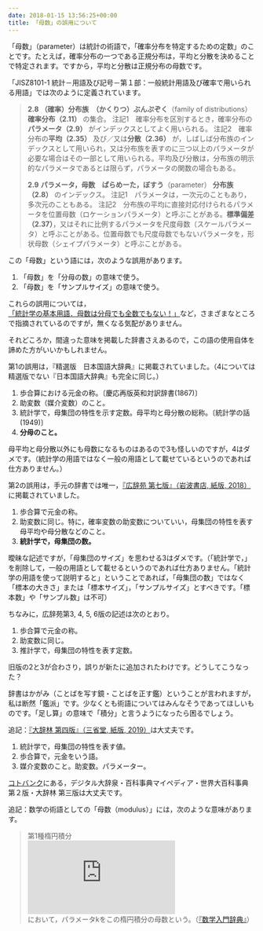 ```yaml
---
date: 2018-01-15 13:56:25+00:00
title: 「母数」の誤用について
---
```


「母数」（parameter）は統計の術語で，「確率分布を特定するための定数」のことです。たとえば，確率分布の一つである正規分布は，平均と分散を決めることで特定されます。ですから，平均と分散は正規分布の母数です。

「JISZ8101-1 統計－用語及び記号－第１部：一般統計用語及び確率で用いられる用語」では次のように定義されています。

> **2.8**
> **（確率）分布族　（かくりつ）ぶんぷぞく**（family of distributions） **確率分布（2.11）** の集合。
> 注記1　確率分布を区別するとき，確率分布の**パラメータ（2.9）** がインデックスとしてよく用いられる。
> 注記2　確率分布の**平均（2.35）** 及び／又は**分散（2.36）** が，しばしば分布族のインデックスとして用いられ，又は分布族を表すのに三つ以上のパラメータが必要な場合はその一部として用いられる。平均及び分散は，分布族の明示的なパラメータであるとは限らず，パラメータの関数の場合もある。
>
> **2.9**
> **パラメータ，母数　ぱらめーた，ぼすう**（parameter）
> **分布族（2.8）** のインデックス。
> 注記1　パラメータは，一次元のこともあり，多次元のこともある。
> 注記2　分布族の平均に直接対応付けられるパラメータを位置母数（ロケーションパラメータ）と呼ぶことがある。**標準偏差（2.37）**，又はそれに比例するパラメータを尺度母数（スケールパラメータ）と呼ぶことがある。位置母数でも尺度母数でもないパラメータを，形状母数（シェイプパラメータ）と呼ぶことがある。

この「母数」という語には，次のような誤用があります。

1. 「母数」を「分母の数」の意味で使う。
2. 「母数」を「サンプルサイズ」の意味で使う。

これらの誤用については，[「統計学の基本用語．母数は分母でも全数でもない！」](https://sites.google.com/site/fishermultiplecomparison/bosuu-parameter)など，さまざまなところで指摘されているのですが，無くなる気配がありません。

それどころか，間違った意味を掲載した辞書さえあるので，この語の使用自体を諦めた方がいいかもしれません。

第1の誤用は，『精選版　日本国語大辞典』に掲載されていました。（4については精選版でない『日本国語大辞典』も完全に同じ。）

1. 歩合算における元金の称。〔慶応再版英和対訳辞書(1867)〕
2. 助変数（媒介変数）のこと。
3. 統計学で，母集団の特性を示す定数。母平均と母分散の総称。〔統計学の話(1949)〕
4. **分母のこと。**

母平均と母分散以外にも母数になるものはあるので3も怪しいのですが，4はダメです。（統計学の用語ではなく一般の用語として載せているというのであれば仕方ありません。）

第2の誤用は，手元の辞書では唯一，[『広辞苑 第七版』（岩波書店, 紙版, 2018）](https://www.amazon.co.jp/dp/4000801317?tag=inquisitor-22)に掲載されていました。

1. 歩合算で元金の称。
2. 助変数に同じ。特に，確率変数の助変数についていい，母集団の特性を表す母平均や母分散などのこと。
3. **統計学で，母集団の数。**

曖昧な記述ですが，「母集団のサイズ」を思わせる3はダメです。（「統計学で，」を削除して，一般の用語として載せるというのであれば仕方ありません。「統計学の用語を使って説明すると」ということであれば，「母集団の数」ではなく「標本の大きさ」または「標本サイズ」，「サンプルサイズ」とすべきです。「標本数」や「サンプル数」は不可）

ちなみに，広辞苑第3, 4, 5, 6版の記述は次のとおり。

1. 歩合算で元金の称。
2. 助変数に同じ。
3. 推計学で，母集団の特性を表す定数。

旧版の2と3が合わさり，誤りが新たに追加されたわけです。どうしてこうなった？

辞書はかがみ（ことばを写す鏡・ことばを正す鑑）ということが言われますが，私は断然「鑑派」です。少なくとも術語についてはみんなそうであってほしいものです。「足し算」の意味で「積分」と言うようになったら困るでしょう。

追記：[『大辞林 第四版』（三省堂, 紙版, 2019）](https://www.amazon.co.jp/dp/4385139067?tag=inquisitor-22)は大丈夫です。

1. 統計学で，母集団の特性を表す値。
2. 歩合算で，元金をいう語。
3. 媒介変数のこと。助変数。パラメーター。

[コトバンク](https://kotobank.jp/word/%E6%AF%8D%E6%95%B0-630101)にある，デジタル大辞泉・百科事典マイペディア・世界大百科事典 第２版・大辞林 第三版は大丈夫です。

追記：数学の術語としての「母数（modulus）」には，次のような意味があります。

> 第1種楕円積分<br/>
> ![数式](https://latex.codecogs.com/gif.latex?%5Cint_0%5Ex%5Cfrac%7Bdz%7D%7B%5Csqrt%7B%281-z%5E2%29%281-k%5E2z%5E2%29%7D%7D)<br/>
> において，パラメータ<it>k</it>をこの楕円積分の母数という。（[『数学入門辞典』](https://www.amazon.co.jp/dp/4000802097?tag=inquisitor-22)）